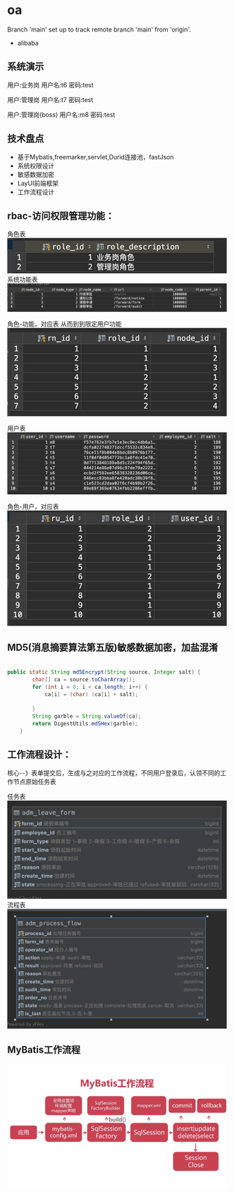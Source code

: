 # oa

Branch 'main' set up to track remote branch 'main' from 'origin'.
* alibaba 

## 系统演示
用户:业务岗
用户名:t6 
密码:test

用户:管理岗
用户名:t7
密码:test


用户:管理岗(boss)
用户名:m8
密码:test

## 技术盘点
* 基于Mybatis,freemarker,servlet,Durid连接池，fastJson
* 系统权限设计
* 敏感数据加密
* LayUI前端框架
* 工作流程设计

## rbac-访问权限管理功能：


角色表
![](assets/角色表.png)
系统功能表
![](assets/系统功能表.png)

角色-功能，对应表 从而到到限定用户功能
![](assets/rolenode.png)

用户表
![](assets/23424.png)

角色-用户，对应表
![](assets/1234.png)

## MD5(消息摘要算法第五版)敏感数据加密，加盐混淆
```java

public static String md5Encrypt(String source, Integer salt) {
        char[] ca = source.toCharArray();
        for (int i = 0; i < ca.length; i++) {
            ca[i] = (char) (ca[i] + salt);

        }
        String garble = String.valueOf(ca);
        return DigestUtils.md5Hex(garble);
    }
```

## 工作流程设计：

核心--》表单提交后，生成与之对应的工作流程，不同用户登录后，认领不同的工作节点原始任务表

任务表
![](assets/from.png)
流程表
![](assets/process.png)
##  MyBatis工作流程
![](assets/16175471157774.jpg)